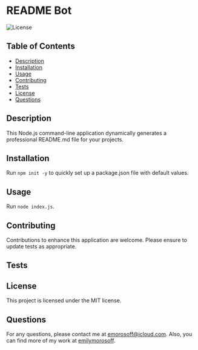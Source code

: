# README Bot

![License](https://img.shields.io/badge/license-MIT-blue.svg)

## Table of Contents
- [Description](#description)
- [Installation](#installation)
- [Usage](#usage)
- [Contributing](#contributing)
- [Tests](#tests)
- [License](#license)
- [Questions](#questions)

## Description
This Node.js command-line application dynamically generates a professional README.md file for your projects.

## Installation
Run `npm init -y` to quickly set up a package.json file with default values.

## Usage
Run `node index.js`.

## Contributing
Contributions to enhance this application are welcome. Please ensure to update tests as appropriate.

## Tests


## License
This project is licensed under the MIT license.

## Questions
For any questions, please contact me at [emorosoff@icloud.com](mailto:emorosoff@icloud.com). Also, you can find more of my work at [emilymorosoff](https://github.com/emilymorosoff/).